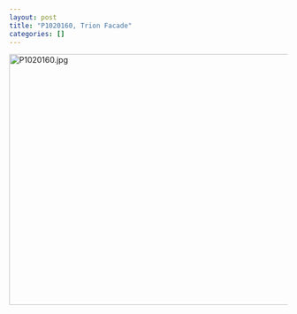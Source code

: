 ```yaml
---
layout: post
title: "P1020160, Trion Facade"
categories: []
---
```

<img alt="P1020160.jpg" src="http://www.botzilla.com/blog/archives/P1020160.jpg" width="807" height="454" border="0" />



